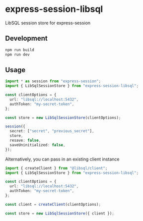 # express-session-libsql

LibSQL session store for express-session

## Development

```bash
npm run build
npm run dev
```

## Usage

```typescript
import * as session from "express-session";
import { LibSqlSessionStore } from "express-session-libsql";

const clientOptions = {
  url: "libsql://localhost:5432",
  authToken: "my-secret-token",
};

const store = new LibSqlSessionStore(clientOptions);

session({
  secret: ["secret", "previous_secret"],
  store,
  resave: false,
  saveUninitialized: false,
});
```

Alternatively, you can pass in an existing client instance

```typescript
import { createClient } from "@libsql/client";
import { LibSqlSessionStore } from "express-session-libsql";

const clientOptions = {
  url: "libsql://localhost:5432",
  authToken: "my-secret-token",
};

const client = createClient(clientOptions);

const store = new LibSqlSessionStore({ client });
```
